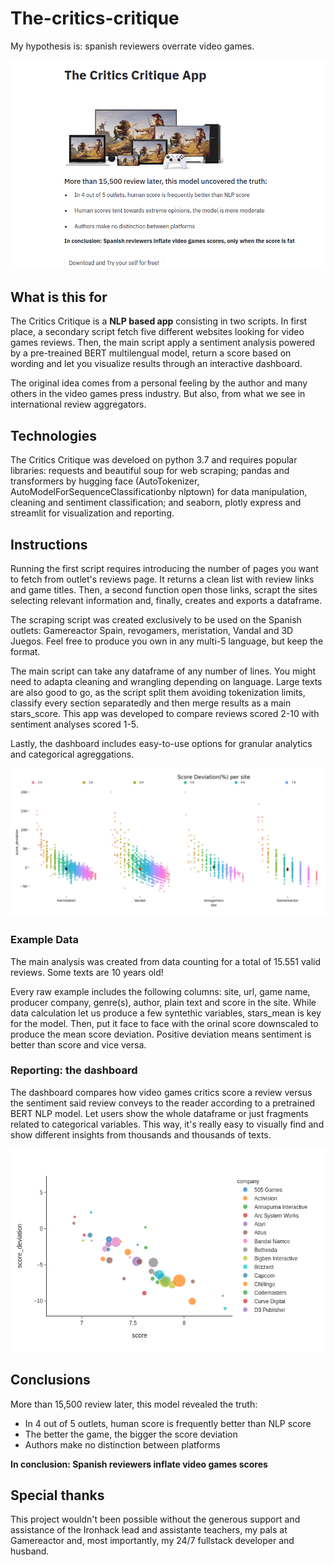 # The-critics-critique
My hypothesis is: spanish reviewers overrate video games.

![The Critics Critique conclusions](https://github.com/SergioFigue/the-critics-critique/blob/master/The-Critics-Critique_conclusions.png)


## What is this for

The Critics Critique is a **NLP based app** consisting in two scripts. In first place, a secondary script fetch five different websites looking for video games reviews. Then, the main script apply a sentiment analysis powered by a pre-treained BERT multilengual model, return a score based on wording and let you visualize results through an interactive dashboard.

The original idea comes from a personal feeling by the author and many others in the video games press industry. But also, from what we see in international review aggregators.

## Technologies

The Critics Critique was develoed on python 3.7 and requires popular libraries: requests and beautiful soup for web scraping; pandas and transformers by hugging face (AutoTokenizer, AutoModelForSequenceClassificationby nlptown) for data manipulation, cleaning and sentiment classification; and seaborn, plotly express and streamlit for visualization and reporting. 

## Instructions

Running the first script requires introducing the number of pages you want to fetch from outlet's reviews page. It returns a clean list with review links and game titles. Then, a second function open those links, scrapt the sites selecting relevant information and, finally, creates and exports a dataframe.

The scraping script was created exclusively to be used on the Spanish outlets: Gamereactor Spain, revogamers, meristation, Vandal and 3D Juegos. Feel free to produce you own in any multi-5 language, but keep the format.

The main script can take any dataframe of any number of lines. You might need to adapta cleaning and wrangling depending on language. Large texts are also good to go, as the script split them avoiding tokenization limits, classify every section separatedly and then merge results as a main stars_score. This app was developed to compare reviews scored 2-10 with sentiment analyses scored 1-5.

Lastly, the dashboard includes easy-to-use options for granular analytics and categorical agreggations.

![Video Games - Scattered scores by outlet](https://github.com/SergioFigue/the-critics-critique/blob/master/Score_site_deviation_all.png)


### Example Data

The main analysis was created from data counting for a total of 15.551 valid reviews. Some texts are 10 years old!

Every raw example includes the following columns: site, url, game name, producer company, genre(s), author, plain text and score in the site. While data calculation let us produce a few syntethic variables, stars_mean is key for the model. Then, put it face to face with the orinal score downscaled to produce the mean score deviation. Positive deviation means sentiment is better than score and vice versa.

### Reporting: the dashboard

The dashboard compares how video games critics score a review versus the sentiment said review conveys to the reader according to a pretrained BERT NLP model. Let users show the whole dataframe or just fragments related to categorical variables. This way, it's really easy to visually find and show different insights from thousands and thousands of texts.

![Video Games - Average game score by company](https://github.com/SergioFigue/the-critics-critique/blob/master/Score_plotted_byCompany.png)

## Conclusions

More than 15,500 review later, this model revealed the truth:

* In 4 out of 5 outlets, human score is frequently better than NLP score
* The better the game, the bigger the score deviation
* Authors make no distinction between platforms

**In conclusion: Spanish reviewers inflate video games scores**

## Special thanks

This project wouldn't been possible without the generous support and assistance of the Ironhack lead and assistante teachers, my pals at Gamereactor and, most importantly, my 24/7 fullstack developer and husband.



